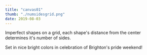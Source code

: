 ```yaml
---
title: "canvas01"
thumb: "./numsidesgrid.png"
date: 2019-08-03
---
```


Imperfect shapes on a grid, each shape's distance from the center determines it's number of sides.

Set in nice bright colors in celebration of Brighton's pride weekend!
